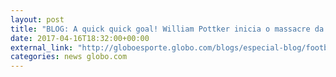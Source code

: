 ```yaml
---
layout: post
title: "BLOG: A quick quick goal! William Pottker inicia o massacre da Ponte aos 37 segundos"
date: 2017-04-16T18:32:00+00:00
external_link: "http://globoesporte.globo.com/blogs/especial-blog/footbrazil/post/quick-quick-goal-william-pottker-inicia-o-massacre-da-ponte-aos-37-segundos.html"
categories: news globo.com
---
```

